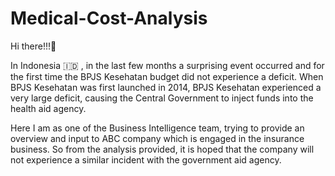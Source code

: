 # Medical-Cost-Analysis
Hi there!!!<span class="wave">👋</span>

In Indonesia :indonesia: , in the last few months a surprising event occurred and for the first time the BPJS Kesehatan budget did not experience a deficit. When BPJS Kesehatan was first launched in 2014, BPJS Kesehatan experienced a very large deficit, causing the Central Government to inject funds into the health aid agency.  

Here I am as one of the Business Intelligence team, trying to provide an overview and input to ABC company which is engaged in the insurance business. 
So from the analysis provided, it is hoped that the company will not experience a similar incident with the government aid agency.
